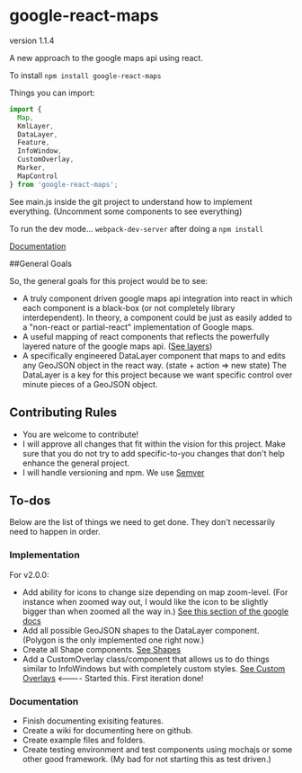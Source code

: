 # google-react-maps
version 1.1.4

A new approach to the google maps api using react.

To install `npm install google-react-maps`

Things you can import:
```javascript
import {
  Map, 
  KmlLayer,
  DataLayer,
  Feature,
  InfoWindow,
  CustomOverlay,
  Marker,
  MapControl
} from 'google-react-maps';
```

See main.js inside the git project to understand how to implement everything. (Uncomment some components to see everything)

To run the dev mode... `webpack-dev-server` after doing a `npm install`

[Documentation](https://nomadgraphix.github.io/google-react-maps)

##General Goals

So, the general goals for this project would be to see:

- A truly component driven google maps api integration into react in which each component is a black-box (or not completely library interdependent). In theory, a component could be just as easily added to a "non-react or partial-react" implementation of Google maps. 
- A useful mapping of react components that reflects the powerfully layered nature of the google maps api. ([See layers](https://developers.google.com/maps/documentation/javascript/layers))
- A specifically engineered DataLayer component that maps to and edits any GeoJSON object in the react way. (state + action => new state) The DataLayer is a key for this project because we want specific control over minute pieces of a GeoJSON object. 

## Contributing Rules

- You are welcome to contribute!
- I will approve all changes that fit within the vision for this project. Make sure that you do not try to add specific-to-you changes that don't help enhance the general project. 
- I will handle versioning and npm. We use [Semver](https://docs.npmjs.com/getting-started/semantic-versioning)

## To-dos

Below are the list of things we need to get done. They don't necessarily need to happen in order.

### Implementation

For v2.0.0:

 - Add ability for icons to change size depending on map zoom-level. (For instance when zoomed way out, I would like the icon to be slightly bigger than when zoomed all the way in.) [See this section of the google docs](https://developers.google.com/maps/documentation/javascript/markers#complex_icons)
 - Add all possible GeoJSON shapes to the DataLayer component. (Polygon is the only implemented one right now.)
 - Create all Shape components. [See Shapes](https://developers.google.com/maps/documentation/javascript/shapes)
 - Add a CustomOverlay class/component that allows us to do things similar to InfoWindows but with completely custom styles. [See Custom Overlays](https://developers.google.com/maps/documentation/javascript/customoverlays) <---- Started this. First iteration done!


### Documentation

 - Finish documenting exisiting features.
 - Create a wiki for documenting here on github.
 - Create example files and folders.
 - Create testing environment and test components using mochajs or some other good framework. (My bad for not starting this as test driven.)

